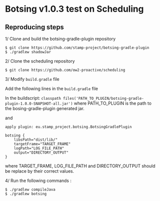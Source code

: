 
# Botsing v1.0.3 test on Scheduling

## Reproducing steps

1/ Clone and build the botsing-gradle-plugin repository
```
$ git clone https://github.com/stamp-project/botsing-gradle-plugin
$ ./gradlew shadowJar
```


2/ Clone the scheduling repository

```
$ git clone https://github.com/ow2-proactive/scheduling
```

3/ Modify `build.gradle` file

Add the following lines in the `build.gradle` file

In the buildscript: ```classpath files('PATH_TO_PLUGIN/botsing-gradle-plugin-1.0.0-SNAPSHOT-all.jar')```
where PATH_TO_PLUGIN is the path to the bosing-gradle-plugin generated jar.

and

```
apply plugin: eu.stamp_project.botsing.BotsingGradlePlugin

botsing {
    libsPath="dist/lib/"
    targetFrame="TARGET_FRAME"
    logPath="LOG_FILE_PATH"
    output="DIRECTORY_OUTPUT"
}
```
where TARGET_FRAME, LOG_FILE_PATH and DIRECTORY_OUTPUT should be replace by their correct values.

4/ Run the following commands :
```
$ ./gradlew compileJava
$ ./gradlew botsing
```
